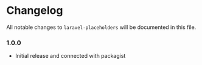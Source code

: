 # Changelog

All notable changes to `laravel-placeholders` will be documented in this file.

### 1.0.0
- Initial release and connected with packagist
